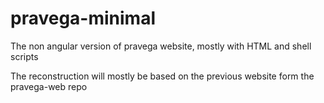 # pravega-minimal
The non angular version of pravega website, mostly with HTML and shell scripts

The reconstruction will mostly be based on the previous website form the pravega-web repo
